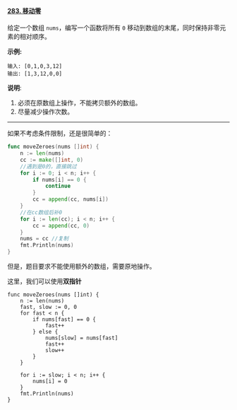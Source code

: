 #### [283. 移动零](https://leetcode-cn.com/problems/move-zeroes/)

给定一个数组 `nums`，编写一个函数将所有 `0` 移动到数组的末尾，同时保持非零元素的相对顺序。

**示例:**

```
输入: [0,1,0,3,12]
输出: [1,3,12,0,0]
```

**说明**:

1. 必须在原数组上操作，不能拷贝额外的数组。
2. 尽量减少操作次数。

----

如果不考虑条件限制，还是很简单的：

```go
func moveZeroes(nums []int) {
	n := len(nums)
	cc := make([]int, 0)
	//遇到是0的，直接跳过
	for i := 0; i < n; i++ {
		if nums[i] == 0 {
			continue
		}
		cc = append(cc, nums[i])
	}
	//在cc数组后补0
	for i := len(cc); i < n; i++ {
		cc = append(cc, 0)
	}
	nums = cc //复制
	fmt.Println(nums)
}
```

但是，题目要求不能使用额外的数组，需要原地操作。

这里，我们可以使用**双指针**

```
func moveZeroes(nums []int) {
	n := len(nums)
	fast, slow := 0, 0
	for fast < n {
		if nums[fast] == 0 {
			fast++
		} else {
			nums[slow] = nums[fast]
			fast++
			slow++
		}
	}

	for i := slow; i < n; i++ {
		nums[i] = 0
	}
	fmt.Println(nums)
}
```


